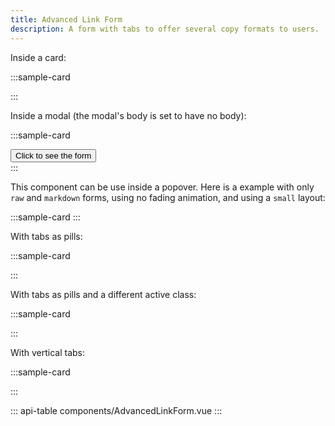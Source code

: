 ```yaml
---
title: Advanced Link Form
description: A form with tabs to offer several copy formats to users.
---
```


Inside a card:

:::sample-card
<div class="text-center p-4">
  <b-card no-body>
    <advanced-link-form
      card
      title="Medtronic spends millions each year on lobbying in the US"
      link="https://projects.icij.org/the-implant-files/graphics/#/medtronic-lobbying" />
  </b-card>
</div>
:::

Inside a modal (the modal's body is set to have no body):

:::sample-card
<div>
  <div class="p-4 text-center">
    <button class="btn btn-info font-weight-bold" @click="$refs.formModal.show()">
      Click to see the form
    </button>
  </div>
  <b-modal hide-footer hide-header body-class="p-0" ref="formModal" size="md" no-headings>
    <advanced-link-form
      card
      title="Medtronic spends millions each year on lobbying in the US"
      link="https://projects.icij.org/the-implant-files/graphics/#/medtronic-lobbying" />
  </b-modal>
</div>
:::

This component can be use inside a popover. Here is a example with only `raw`
and `markdown` forms, using no fading animation, and using a `small` layout:

:::sample-card
<template>
  <div>
    <div class="p-4 text-center">
      <button class="btn btn-info font-weight-bold" id="popover-button-sample">
        Click to see the form
      </button>
    </div>
    <b-popover ref="formPopover" target="popover-button-sample" placement="right" triggers="focus">
      <advanced-link-form
        card
        small
        no-fade
        :forms="['raw', 'markdown']"
        title="Medtronic spends millions each year on lobbying in the US"
        link="https://projects.icij.org/the-implant-files/graphics/#/medtronic-lobbying" />
    </b-popover>
  </div>
</template>
:::

With tabs as pills:

:::sample-card
<div class="text-center p-4">
  <b-card no-body>
    <advanced-link-form
      card
      pills
      title="Medtronic spends millions each year on lobbying in the US"
      link="https://projects.icij.org/the-implant-files/graphics/#/medtronic-lobbying" />
  </b-card>
</div>
:::

With tabs as pills and a different active class:

:::sample-card
<div class="text-center p-4">
  <b-card no-body>
    <advanced-link-form
      card
      pills
      active-nav-item-class="bg-primary font-weight-bold"
      title="Medtronic spends millions each year on lobbying in the US"
      link="https://projects.icij.org/the-implant-files/graphics/#/medtronic-lobbying" />
  </b-card>
</div>
:::

With vertical tabs:

:::sample-card
<div class="text-center p-4">
  <b-card no-body>
    <advanced-link-form
      card
      vertical
      pills
      title="Medtronic spends millions each year on lobbying in the US"
      link="https://projects.icij.org/the-implant-files/graphics/#/medtronic-lobbying" />
  </b-card>
</div>
:::

::: api-table components/AdvancedLinkForm.vue :::
